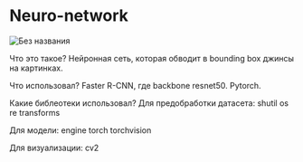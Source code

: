 # Neuro-network
![Без названия](https://user-images.githubusercontent.com/58568096/76560869-2b80b400-64b3-11ea-9aef-b19f7ab9d6f9.png)

Что это такое?
Нейронная сеть, которая обводит в bounding box джинсы на картинках.

Что использовал?
Faster R-CNN, где backbone resnet50. Pytorch.

Какие библеотеки использовал?
Для предобработки датасета:
shutil
os
re
transforms

Для модели:
engine
torch
torchvision

Для визуализации:
cv2
